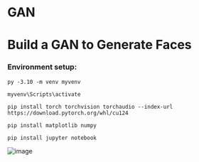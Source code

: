# GAN
<h1> Build a GAN to Generate Faces </h1>


### Environment setup:

    py -3.10 -m venv myvenv
    
    myvenv\Scripts\activate
    
    pip install torch torchvision torchaudio --index-url https://download.pytorch.org/whl/cu124
    
    pip install matplotlib numpy
    
    pip install jupyter notebook


![image](https://github.com/user-attachments/assets/e7997070-649f-4e64-92e9-535fadae539a)



   
    
  
